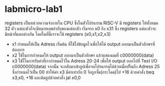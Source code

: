 # labmicro-lab1

registers เป็นหน่วยความจำภายใน CPU ซึ่งในตัวโปรแกรม RISC-V มี registers ให้ทั้งหมด 32 ตัว แต่ละตัวก็จะมีหมายเลขกำกับของแต่ละตัว เริ่มจาก x0 ถึง x31 ซึ่ง registers แต่ละตัวจะมีหน้าที่แตกต่างกัน
โดยในที่นี้เราจะใช้ registers (x0,x1,x2,x3)
- x1 กำหนดให้เป็น Adress เริ่มต้น ที่ใช้ใส่ข้อมูลไวเพื่อให้ได้ output ออกมาเป็นตัวอักษรที่ต้องการ
- x2 ใช้ในการกำหนดให้ output ออกมาเป็นตัวอักษร แล้วแสดงผมที่ c0000000(data)
- x3 ใช้ใในการรับค่าที่เรากำหมดไว้ใน Adress 20-24 เพื่อให้ output ออกไปที่ Text l/O c0000000(data)
จากนั้น จะกลับมาเข้าลูปเพื่อจบโปรแกรมได้ด้วยเมื่อปริ้นถึง Adress 25 ซึ่งกำหนดไว้เป็น 00 ทำให้ค่า x3 มีค่าเท่ากับ 0 จึงถูกจั๊ม(กระโดด)ไป +16 ด้วยคำสั่ง beq x3,x0, +16 และติดลูปด้วยคำสั่ง jal x0,0 
